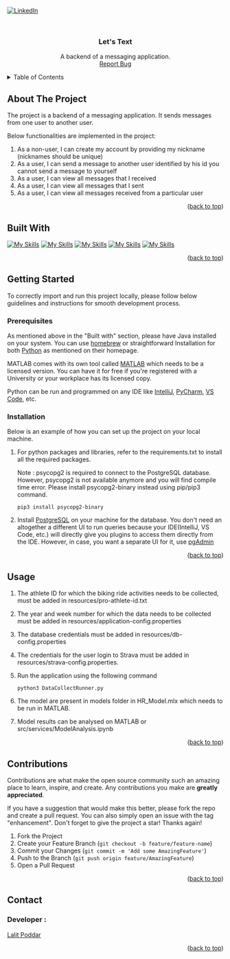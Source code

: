<a name="readme-top"></a>

[![LinkedIn][linkedin-shield]][linkedin-url]

<br />
<div style="text-align: center;">
  <h3 align="center">Let's Text</h3>
  <p align="center">
    A backend of a messaging application.
    <br />
    <a href="https://github.com/lalitpo/lets-text/issues">Report Bug</a> 
  </p>
</div>


<!-- TABLE OF CONTENTS -->
<details>
  <summary>Table of Contents</summary>
  <ol>
    <li>
      <a href="#about-the-project">About The Project</a>
    </li>
    <li><a href="#built-with">Built With</a></li>
    <li>
      <a href="#getting-started">Getting Started</a>
      <ul>
        <li><a href="#prerequisites">Prerequisites</a></li>
        <li><a href="#installation">Installation</a></li>
      </ul>
    </li>
    <li><a href="#contact">Contact</a></li>
  </ol>
</details>



<!-- ABOUT THE PROJECT -->
## About The Project

The project is a backend of a messaging application. It sends messages from one user to another user. 
 
Below functionalities are implemented in the project:
1. As a non-user, I can create my account by providing my nickname (nicknames should be unique)
2. As a user, I can send a message to another user identified by his id you cannot send a message to yourself
3. As a user, I can view all messages that I received
4. As a user, I can view all messages that I sent
5. As a user, I can view all messages received from a particular user

<p align="right">(<a href="#readme-top">back to top</a>)</p>

## Built With

[![My Skills](https://skillicons.dev/icons?i=java)](https://www.oracle.com/java/)
[![My Skills](https://skillicons.dev/icons?i=spring)](https://www.spring.io/)
[![My Skills](https://skillicons.dev/icons?i=postgres)](https://www.postgresql.org/)
[![My Skills](https://skillicons.dev/icons?i=kafka)](https://kafka.apache.org/)
[![My Skills](https://skillicons.dev/icons?i=docker)](https://www.docker.com//)




<p align="right">(<a href="#readme-top">back to top</a>)</p>



## Getting Started
To correctly import and run this project locally, please follow below guidelines and instructions for smooth development process.

### Prerequisites
As mentioned above in the "Built with" section, please have Java installed on your system.
You can use [homebrew](https://brew.sh) or straightforward Installation for both [Python](https://www.python.org/) as mentioned on their homepage.

MATLAB comes with its own tool called [MATLAB](https://matlab.mathworks.com) which needs to be a licensed version.
You can have it for free if you're registered with a University or your workplace has its licensed copy.

Python can be run and programmed on any IDE like [IntelliJ](https://www.jetbrains.com/idea/), [PyCharm](https://www.jetbrains.com/pycharm/), [VS Code](https://code.visualstudio.com), etc.

### Installation

Below is an example of how you can set up the project on your local machine.

1. For python packages and libraries, refer to the requirements.txt to install all the required packages.

   Note : psycopg2 is required to connect to the PostgreSQL database. However, psycopg2 is not available anymore and you will find compile time error.
   Please install psycopg2-binary instead using pip/pip3 command.

    ```
    pip3 install psycopg2-binary
    ```

2. Install [PostgreSQL](https://www.postgresql.org) on your machine for the database. You don't need an altogether a different UI to run queries because your IDE(IntelliJ, VS Code, etc.) will directly give you plugins to access them directly from the IDE.
   However, in case, you want a separate UI for it, use [pgAdmin](https://www.pgadmin.org)

<p align="right">(<a href="#readme-top">back to top</a>)</p>

## Usage

1. The athlete ID for which the biking ride activities needs to be collected, must be added in resources/pro-athlete-id.txt
2. The year and week number for which the data needs to be collected must be added in resources/application-config.properties
3. The database credentials must be added in resources/db-config.properties
4. The credentials for the user login to Strava must be added in resources/strava-config.properties.
4. Run the application using the following command

    ```
    python3 DataCollectRunner.py
    ```

5. The model are present in models folder in HR_Model.mlx which needs to be run in MATLAB.
6. Model results can be analysed on MATLAB or src/services/ModelAnalysis.ipynb

<p align="right">(<a href="#readme-top">back to top</a>)</p>


## Contributions

Contributions are what make the open source community such an amazing place to learn, inspire, and create. Any contributions you make are **greatly appreciated**.

If you have a suggestion that would make this better, please fork the repo and create a pull request. You can also simply open an issue with the tag "enhancement".
Don't forget to give the project a star! Thanks again!

1. Fork the Project
2. Create your Feature Branch (`git checkout -b feature/feature-name`)
3. Commit your Changes (`git commit -m 'Add some AmazingFeature'`)
4. Push to the Branch (`git push origin feature/AmazingFeature`)
5. Open a Pull Request

<p align="right">(<a href="#readme-top">back to top</a>)</p>


## Contact
### Developer :
[Lalit Poddar](https://www.linkedin.com/in/lalit-poddar/)

<p align="right">(<a href="#readme-top">back to top</a>)</p>


<!-- MARKDOWN LINKS & IMAGES -->
<!-- https://www.markdownguide.org/basic-syntax/#reference-style-links --> 
[linkedin-shield]: https://img.shields.io/badge/-LinkedIn-black.svg?style=for-the-badge&logo=linkedin&colorB=555
[linkedin-url]: https://www.linkedin.com/in/lalit-poddar/
[Python]: https://www.python.org/static/img/python-logo@2x.png
[python-url]: https://www.python.org/
[R]: https://www.r-project.org/Rlogo.png
[R-url]: https://www.r-project.org/
[Matlab]: https://play-lh.googleusercontent.com/UB0D2bAS6M4gGtaXPbhD8zK6bRrw_KkTeNMuZ_fkx32WC_OPPeQcKmH7AiID41xDc2k=w480-h960
[matlab-url]: https://in.mathworks.com/products/matlab.html/

